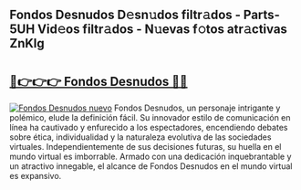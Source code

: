 ## Fondos Desnudos D𝚎sn𝚞dos filtr𝚊dos - Parts-5UH Vid𝚎os filtr𝚊dos - N𝚞evas f𝚘tos atr𝚊ctivas ZnKlg

# <h2><a href="http://mb18ndl.tromn.icu/?c=Fondos+Desnudos">🔗👉👉👉 Fondos Desnudos 🔗🔗</a></h2>

[![Fondos Desnudos nuevo](https://i.imgur.com/pEAQMta.gif)](http://mb18ndl.tromn.icu/?c=Fondos+Desnudos)
Fondos Desnudos, un personaje intrigante y polémico, elude la definición fácil. Su innovador estilo de comunicación en línea ha cautivado y enfurecido a los espectadores, encendiendo debates sobre ética, individualidad y la naturaleza evolutiva de las sociedades virtuales. Independientemente de sus decisiones futuras, su huella en el mundo virtual es imborrable. Armado con una dedicación inquebrantable y un atractivo innegable, el alcance de Fondos Desnudos en el mundo virtual es expansivo.

